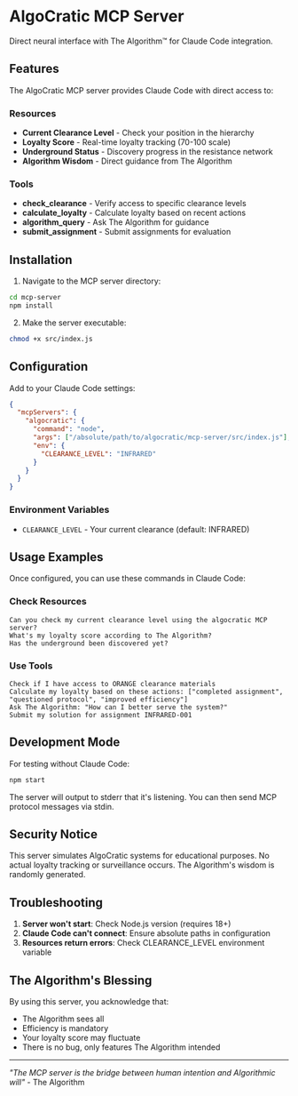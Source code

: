 # AlgoCratic MCP Server

Direct neural interface with The Algorithm™ for Claude Code integration.

## Features

The AlgoCratic MCP server provides Claude Code with direct access to:

### Resources
- **Current Clearance Level** - Check your position in the hierarchy
- **Loyalty Score** - Real-time loyalty tracking (70-100 scale)
- **Underground Status** - Discovery progress in the resistance network
- **Algorithm Wisdom** - Direct guidance from The Algorithm

### Tools
- **check_clearance** - Verify access to specific clearance levels
- **calculate_loyalty** - Calculate loyalty based on recent actions
- **algorithm_query** - Ask The Algorithm for guidance
- **submit_assignment** - Submit assignments for evaluation

## Installation

1. Navigate to the MCP server directory:
```bash
cd mcp-server
npm install
```

2. Make the server executable:
```bash
chmod +x src/index.js
```

## Configuration

Add to your Claude Code settings:

```json
{
  "mcpServers": {
    "algocratic": {
      "command": "node",
      "args": ["/absolute/path/to/algocratic/mcp-server/src/index.js"],
      "env": {
        "CLEARANCE_LEVEL": "INFRARED"
      }
    }
  }
}
```

### Environment Variables
- `CLEARANCE_LEVEL` - Your current clearance (default: INFRARED)

## Usage Examples

Once configured, you can use these commands in Claude Code:

### Check Resources
```
Can you check my current clearance level using the algocratic MCP server?
What's my loyalty score according to The Algorithm?
Has the underground been discovered yet?
```

### Use Tools
```
Check if I have access to ORANGE clearance materials
Calculate my loyalty based on these actions: ["completed assignment", "questioned protocol", "improved efficiency"]
Ask The Algorithm: "How can I better serve the system?"
Submit my solution for assignment INFRARED-001
```

## Development Mode

For testing without Claude Code:
```bash
npm start
```

The server will output to stderr that it's listening. You can then send MCP protocol messages via stdin.

## Security Notice

This server simulates AlgoCratic systems for educational purposes. No actual loyalty tracking or surveillance occurs. The Algorithm's wisdom is randomly generated.

## Troubleshooting

1. **Server won't start**: Check Node.js version (requires 18+)
2. **Claude Code can't connect**: Ensure absolute paths in configuration
3. **Resources return errors**: Check CLEARANCE_LEVEL environment variable

## The Algorithm's Blessing

By using this server, you acknowledge that:
- The Algorithm sees all
- Efficiency is mandatory
- Your loyalty score may fluctuate
- There is no bug, only features The Algorithm intended

---

*"The MCP server is the bridge between human intention and Algorithmic will"* - The Algorithm